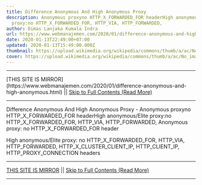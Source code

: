 ```yaml
---
title: Difference Anonymous And High Anonymous Proxy
description: Anonymous proxyno HTTP_X_FORWARDED_FOR headerHigh anonymous/Elite
  proxy:no HTTP_X_FORWARDED_FOR, HTTP_VIA, HTTP_FORWARDED,
author: Dimas Lanjaka Kumala Indra
url: https://www.webmanajemen.com/2020/01/difference-anonymous-and-high-anonymous.html
date: 2020-01-13T22:49:00+07:00
updated: 2020-01-13T15:49:00.000Z
thumbnail: https://upload.wikimedia.org/wikipedia/commons/thumb/a/ac/No_image_available.svg/2048px-No_image_available.svg.png
cover: https://upload.wikimedia.org/wikipedia/commons/thumb/a/ac/No_image_available.svg/2048px-No_image_available.svg.png
---
```


<hr/> [THIS SITE IS MIRROR](https://www.webmanajemen.com/2020/01/difference-anonymous-and-high-anonymous.html) || <a href="https://www.webmanajemen.com/2020/01/difference-anonymous-and-high-anonymous.html" rel="follow" class="button" id="read-more">Skip to Full Contents (Read More)</a> <hr/> Difference Anonymous And High Anonymous Proxy - Anonymous proxyno HTTP_X_FORWARDED_FOR headerHigh anonymous/Elite proxy:no HTTP_X_FORWARDED_FOR, HTTP_VIA, HTTP_FORWARDED, Anonymous proxy:
no HTTP_X_FORWARDED_FOR header


High anonymous/Elite proxy:
no HTTP_X_FORWARDED_FOR, HTTP_VIA, HTTP_FORWARDED, HTTP_X_CLUSTER_CLIENT_IP, HTTP_CLIENT_IP, HTTP_PROXY_CONNECTION headers <hr/> [THIS SITE IS MIRROR](https://www.webmanajemen.com/2020/01/difference-anonymous-and-high-anonymous.html) || <a href="https://www.webmanajemen.com/2020/01/difference-anonymous-and-high-anonymous.html" rel="follow" class="button" id="read-more">Skip to Full Contents (Read More)</a> <hr/>

<script>
    if (location.host.includes('dimaslanjaka12')) {
      location.replace('https://www.webmanajemen.com/2020/01/difference-anonymous-and-high-anonymous.html');
    }
  </script>